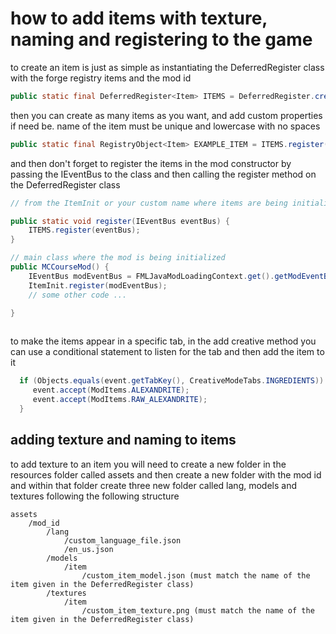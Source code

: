 # how to add items with texture, naming and registering to the game

to create an item is just as simple as instantiating the DeferredRegister class with the forge registry items  and the mod id

```java
public static final DeferredRegister<Item> ITEMS = DeferredRegister.create(ForgeRegistries.ITEMS, MCCourseMod.MOD_ID);
```

then you can create as many items as you want, and add custom properties if need be.
name of the item must be unique and lowercase with no spaces

```java
public static final RegistryObject<Item> EXAMPLE_ITEM = ITEMS.register("example_item", () -> new Item(new Item.Properties());
```

and then don't forget to register the items in the mod constructor by passing the IEventBus to the class
and then calling the register method on the DeferredRegister class

```java
// from the ItemInit or your custom name where items are being initialized

public static void register(IEventBus eventBus) {
    ITEMS.register(eventBus);
}

// main class where the mod is being initialized
public MCCourseMod() {
    IEventBus modEventBus = FMLJavaModLoadingContext.get().getModEventBus(); = FMLJavaModLoadingContext.get().getModEventBus();
    ItemInit.register(modEventBus);
    // some other code ...
        
}



```


to make the items appear in a specific tab, in the add creative method you can
use a conditional statement to listen for the tab and then add the item to it

```java
  if (Objects.equals(event.getTabKey(), CreativeModeTabs.INGREDIENTS)) {
     event.accept(ModItems.ALEXANDRITE);
     event.accept(ModItems.RAW_ALEXANDRITE);
  }
```

## adding texture and naming to items

to add texture to an item you will need to create a new folder in the resources folder called assets
and then create a new folder with the mod id and within that folder create three new folder called lang, models and textures
following the following structure

```
assets
    /mod_id
        /lang
            /custom_language_file.json
            /en_us.json
        /models
            /item
                /custom_item_model.json (must match the name of the item given in the DeferredRegister class)
        /textures
            /item
                /custom_item_texture.png (must match the name of the item given in the DeferredRegister class)

